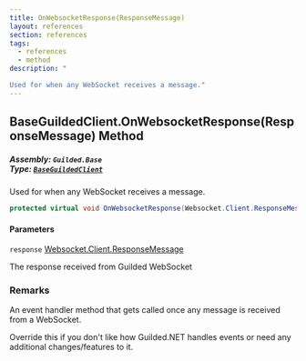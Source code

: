 ```yaml
---
title: OnWebsocketResponse(ResponseMessage)
layout: references
section: references
tags:
  - references
  - method
description: "

Used for when any WebSocket receives a message."
---
```


## BaseGuildedClient.OnWebsocketResponse(ResponseMessage) Method
##### **Assembly:** `Guilded.Base`<br/>**Type:** [`BaseGuildedClient`](BaseGuildedClient 'Guilded.Base.BaseGuildedClient')

Used for when any WebSocket receives a message.

```csharp
protected virtual void OnWebsocketResponse(Websocket.Client.ResponseMessage response);
```
#### Parameters

<a name='Guilded.Base.BaseGuildedClient.OnWebsocketResponse(Websocket.Client.ResponseMessage).response'></a>

`response` [Websocket.Client.ResponseMessage](https://docs.microsoft.com/en-us/dotnet/api/Websocket.Client.ResponseMessage 'Websocket.Client.ResponseMessage')

The response received from Guilded WebSocket

### Remarks
  
An event handler method that gets called once any message is received from a WebSocket.  
  
Override this if you don't like how Guilded.NET handles events or need any additional changes/features to it.